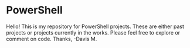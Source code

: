 # PowerShell
Hello! This is my repository for PowerShell projects. These are either past projects or projects currently in the works. Please feel free to explore or comment on code.
Thanks, -Davis M.
